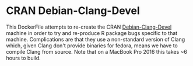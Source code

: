 # CRAN Debian-Clang-Devel


This DockerFile attempts to re-create the CRAN [Debian-Clang-Devel](https://www.stats.ox.ac.uk/pub/bdr/Rconfig/r-devel-linux-x86_64-fedora-clang) machine in order to try and re-produce R package bugs specific to that machine. Complications are that they use a non-standard version of Clang which, given Clang don't provide binaries for fedora, means we have to compile Clang from source.  Note that on a MacBook Pro 2016 this takes ~6 hours to build. 

